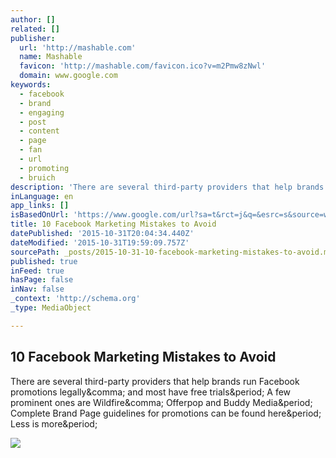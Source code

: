 ```yaml
---
author: []
related: []
publisher:
  url: 'http://mashable.com'
  name: Mashable
  favicon: 'http://mashable.com/favicon.ico?v=m2Pmw8zNwl'
  domain: www.google.com
keywords:
  - facebook
  - brand
  - engaging
  - post
  - content
  - page
  - fan
  - url
  - promoting
  - bruich
description: 'There are several third-party providers that help brands run Facebook promotions legally, and most have free trials. A few prominent ones are Wildfire, Offerpop and Buddy Media. Complete Brand Page guidelines for promotions can be found here. Less is more.'
inLanguage: en
app_links: []
isBasedOnUrl: 'https://www.google.com/url?sa=t&rct=j&q=&esrc=s&source=web&cd=11&cad=rja&uact=8&ved=0CHIQFjAKahUKEwjc-aeqou3IAhVFKiYKHRJvAn4&url=http%3A%2F%2Fmashable.com%2F2012%2F06%2F07%2Ffacebook-marketing-mistakes%2F&usg=AFQjCNH0Grx9pVijFtpWCk4I6i_8KiRR8Q'
title: 10 Facebook Marketing Mistakes to Avoid
datePublished: '2015-10-31T20:04:34.440Z'
dateModified: '2015-10-31T19:59:09.757Z'
sourcePath: _posts/2015-10-31-10-facebook-marketing-mistakes-to-avoid.md
published: true
inFeed: true
hasPage: false
inNav: false
_context: 'http://schema.org'
_type: MediaObject

---
```

<article style=""><h1>10 Facebook Marketing Mistakes to Avoid</h1><p>There are several third-party providers that help brands run Facebook promotions legally&amp;comma; and most have free trials&amp;period; A few prominent ones are Wildfire&amp;comma; Offerpop and Buddy Media&amp;period; Complete Brand Page guidelines for promotions can be found here&amp;period; Less is more&amp;period;</p><img src="http://rack.0.mshcdn.com/media/ZgkyMDEyLzEyLzA0L2Q3LzEwZmFjZWJvb2ttLjZ2ei5qcGcKcAl0aHVtYgkxMjAweDYyNyMKZQlqcGc/600f5fc4/193/10-facebook-marketing-mistakes-to-avoid-3f427ce64f.jpg" /></article>